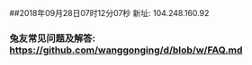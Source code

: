 ##2018年09月28日07时12分07秒 新址: 104.248.160.92
### 兔友常见问题及解答: https://github.com/wanggonging/d/blob/w/FAQ.md
